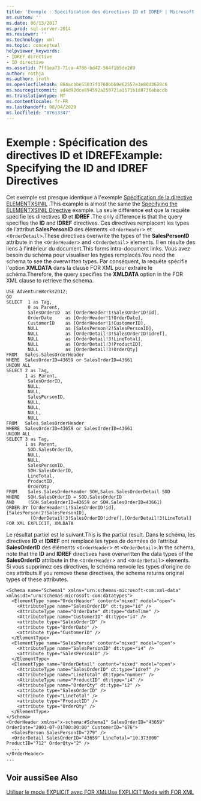 ```yaml
---
title: 'Exemple : Spécification des directives ID et IDREF | Microsoft Docs'
ms.custom: ''
ms.date: 06/13/2017
ms.prod: sql-server-2014
ms.reviewer: ''
ms.technology: xml
ms.topic: conceptual
helpviewer_keywords:
- IDREF directive
- ID directive
ms.assetid: 7ff1ea73-71ca-4786-bd42-564f1b5de2d9
author: rothja
ms.author: jroth
ms.openlocfilehash: 864acbbe55037f1760bbb0e62557e3e80d3628c6
ms.sourcegitcommit: ad4d92dce894592a259721a1571b1d8736abacdb
ms.translationtype: MT
ms.contentlocale: fr-FR
ms.lasthandoff: 08/04/2020
ms.locfileid: "87613347"
---
```

# <a name="example-specifying-the-id-and-idref-directives"></a><span data-ttu-id="aa65c-102">Exemple : Spécification des directives ID et IDREF</span><span class="sxs-lookup"><span data-stu-id="aa65c-102">Example: Specifying the ID and IDREF Directives</span></span>
  <span data-ttu-id="aa65c-103">Cet exemple est presque identique à l'exemple [Spécification de la directive ELEMENTXSINIL](example-specifying-the-elementxsinil-directive.md) .</span><span class="sxs-lookup"><span data-stu-id="aa65c-103">This example is almost the same the [Specifying the ELEMENTXSINIL Directive](example-specifying-the-elementxsinil-directive.md) example.</span></span> <span data-ttu-id="aa65c-104">La seule différence est que la requête spécifie les directives **ID** et **IDREF** .</span><span class="sxs-lookup"><span data-stu-id="aa65c-104">The only difference is that the query specifies the **ID** and **IDREF** directives.</span></span> <span data-ttu-id="aa65c-105">Ces directives remplacent les types de l’attribut **SalesPersonID** des éléments <`OrderHeader`> et <`OrderDetail`>.</span><span class="sxs-lookup"><span data-stu-id="aa65c-105">These directives overwrite the types of the **SalesPersonID** attribute in the <`OrderHeader`> and <`OrderDetail`> elements.</span></span> <span data-ttu-id="aa65c-106">Il en résulte des liens à l'intérieur du document.</span><span class="sxs-lookup"><span data-stu-id="aa65c-106">This forms intra-document links.</span></span> <span data-ttu-id="aa65c-107">Vous avez besoin du schéma pour visualiser les types remplacés.</span><span class="sxs-lookup"><span data-stu-id="aa65c-107">You need the schema to see the overwritten types.</span></span> <span data-ttu-id="aa65c-108">Par conséquent, la requête spécifie l'option **XMLDATA** dans la clause FOR XML pour extraire le schéma.</span><span class="sxs-lookup"><span data-stu-id="aa65c-108">Therefore, the query specifies the **XMLDATA** option in the FOR XML clause to retrieve the schema.</span></span>  
  
```  
USE AdventureWorks2012;  
GO  
SELECT  1 as Tag,  
        0 as Parent,  
        SalesOrderID  as [OrderHeader!1!SalesOrderID!id],  
        OrderDate     as [OrderHeader!1!OrderDate],  
        CustomerID    as [OrderHeader!1!CustomerID],  
        NULL          as [SalesPerson!2!SalesPersonID],  
        NULL          as [OrderDetail!3!SalesOrderID!idref],  
        NULL          as [OrderDetail!3!LineTotal],  
        NULL          as [OrderDetail!3!ProductID],  
        NULL          as [OrderDetail!3!OrderQty]  
FROM   Sales.SalesOrderHeader  
WHERE  SalesOrderID=43659 or SalesOrderID=43661  
UNION ALL   
SELECT 2 as Tag,  
       1 as Parent,  
        SalesOrderID,   
        NULL,  
        NULL,  
        SalesPersonID,    
        NULL,           
        NULL,           
        NULL,  
        NULL           
FROM   Sales.SalesOrderHeader  
WHERE  SalesOrderID=43659 or SalesOrderID=43661  
UNION ALL  
SELECT 3 as Tag,  
       1 as Parent,  
        SOD.SalesOrderID,  
        NULL,  
        NULL,  
        SalesPersonID,  
        SOH.SalesOrderID,  
        LineTotal,  
        ProductID,  
        OrderQty     
FROM    Sales.SalesOrderHeader SOH,Sales.SalesOrderDetail SOD  
WHERE   SOH.SalesOrderID = SOD.SalesOrderID  
AND     (SOH.SalesOrderID=43659 or SOH.SalesOrderID=43661)  
ORDER BY [OrderHeader!1!SalesOrderID!id], [SalesPerson!2!SalesPersonID],  
         [OrderDetail!3!SalesOrderID!idref],[OrderDetail!3!LineTotal]  
FOR XML EXPLICIT, XMLDATA  
```  
  
 <span data-ttu-id="aa65c-109">Le résultat partiel est le suivant.</span><span class="sxs-lookup"><span data-stu-id="aa65c-109">This is the partial result.</span></span> <span data-ttu-id="aa65c-110">Dans le schéma, les directives **ID** et **IDREF** ont remplacé les types de données de l’attribut **SalesOrderID** des éléments <`OrderHeader`> et <`OrderDetail`>.</span><span class="sxs-lookup"><span data-stu-id="aa65c-110">In the schema, note that the **ID** and **IDREF** directives have overwritten the data types of the **SalesOrderID** attribute in the <`OrderHeader`> and <`OrderDetail`> elements.</span></span> <span data-ttu-id="aa65c-111">Si vous supprimez ces directives, le schéma renvoie les types d'origine de ces attributs.</span><span class="sxs-lookup"><span data-stu-id="aa65c-111">If you remove these directives, the schema returns original types of these attributes.</span></span>  
  
```  
<Schema name="Schema1" xmlns="urn:schemas-microsoft-com:xml-data" xmlns:dt="urn:schemas-microsoft-com:datatypes">  
  <ElementType name="OrderHeader" content="mixed" model="open">  
    <AttributeType name="SalesOrderID" dt:type="id" />  
    <AttributeType name="OrderDate" dt:type="dateTime" />  
    <AttributeType name="CustomerID" dt:type="i4" />  
    <attribute type="SalesOrderID" />  
    <attribute type="OrderDate" />  
    <attribute type="CustomerID" />  
  </ElementType>  
  <ElementType name="SalesPerson" content="mixed" model="open">  
    <AttributeType name="SalesPersonID" dt:type="i4" />  
    <attribute type="SalesPersonID" />  
  </ElementType>  
  <ElementType name="OrderDetail" content="mixed" model="open">  
    <AttributeType name="SalesOrderID" dt:type="idref" />  
    <AttributeType name="LineTotal" dt:type="number" />  
    <AttributeType name="ProductID" dt:type="i4" />  
    <AttributeType name="OrderQty" dt:type="i2" />  
    <attribute type="SalesOrderID" />  
    <attribute type="LineTotal" />  
    <attribute type="ProductID" />  
    <attribute type="OrderQty" />  
  </ElementType>  
</Schema>  
<OrderHeader xmlns="x-schema:#Schema1" SalesOrderID="43659" OrderDate="2001-07-01T00:00:00" CustomerID="676">  
  <SalesPerson SalesPersonID="279" />  
  <OrderDetail SalesOrderID="43659" LineTotal="10.373000" ProductID="712" OrderQty="2" />  
  ...  
</OrderHeader>  
...  
```  
  
## <a name="see-also"></a><span data-ttu-id="aa65c-112">Voir aussi</span><span class="sxs-lookup"><span data-stu-id="aa65c-112">See Also</span></span>  
 [<span data-ttu-id="aa65c-113">Utiliser le mode EXPLICIT avec FOR XML</span><span class="sxs-lookup"><span data-stu-id="aa65c-113">Use EXPLICIT Mode with FOR XML</span></span>](use-explicit-mode-with-for-xml.md)  
  
  
